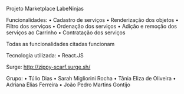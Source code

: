 Projeto Marketplace LabeNinjas

Funcionalidades:
• Cadastro de serviços
• Renderização dos objetos
• Filtro dos serviços
• Ordenação dos serviços
• Adição e remoção dos serviços ao Carrinho
• Contratação dos serviços

Todas as funcionalidades citadas funcionam

Tecnologia utilizada:
• React.JS

Surge:
http://zippy-scarf.surge.sh/

Grupo:
• Túlio Dias
• Sarah Migliorini Rocha
• Tânia Eliza de Oliveira
• Adriana Elias Ferreira
• João Pedro Martins Gontijo
